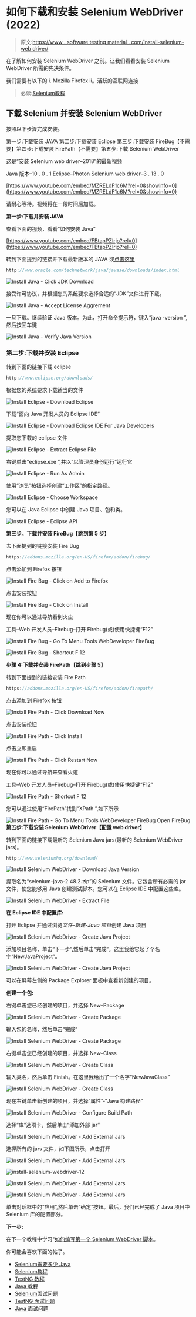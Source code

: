 # 如何下载和安装 Selenium WebDriver (2022)

> 原文:[https://www . software testing material . com/install-selenium-web driver/](https://www.softwaretestingmaterial.com/install-selenium-webdriver/)

在了解如何安装 Selenium WebDriver 之前。让我们看看安装 Selenium WebDriver 所需的先决条件。

我们需要有以下的
i. Mozilla Firefox
ii。活跃的互联网连接

> 必读:[Selenium教程](https://www.softwaretestingmaterial.com/selenium-tutorial/)

## **下载 Selenium 并安装 Selenium WebDriver**

按照以下步骤完成安装。

第一步:下载安装 JAVA
第二步:下载安装 Eclipse
第三步:下载安装 FireBug【不需要】第四步:下载安装 FirePath【不需要】第五步:下载 Selenium WebDriver

这是“安装 Selenium web driver–2018”的最新视频

Java 版本–10 . 0 . 1
Eclipse–Photon
Selenium web driver–3 . 13 . 0

[https://www.youtube.com/embed/MZRELdF1c6M?rel=0&showinfo=0](https://www.youtube.com/embed/MZRELdF1c6M?rel=0&showinfo=0)

请耐心等待。视频将在一段时间后加载。

**第一步:下载并安装 JAVA**

查看下面的视频，看看“如何安装 Java”

[https://www.youtube.com/embed/FBtapPZIrjo?rel=0](https://www.youtube.com/embed/FBtapPZIrjo?rel=0)

转到下面提到的链接并下载最新版本的 JAVA 或[点击这里](https://www.oracle.com/technetwork/java/javase/downloads/index.html)

```java
http://www.oracle.com/technetwork/java/javase/downloads/index.html
```

![Install Java - Click JDK Download](img/918172fa7602478dbd94ed766a1a8bd3.png "Install Java - Click JDK Download")

接受许可协议，并根据您的系统要求选择合适的“JDK”文件进行下载。

![Install Java - Accept License Aggrement](img/947b022656429583f60d928c2afaacdb.png "Install Java - Accept License Aggrement")

一旦下载。继续验证 Java 版本。为此，打开命令提示符，键入“java -version ”,然后按回车键

![Install Java - Verify Java Version](img/c28721a64a1e44745e9151ab7da4b47a.png "Install Java - Verify Java Version")

### **第二步:下载并安装 Eclipse**

转到下面的链接下载 eclipse

```java
http://www.eclipse.org/downloads/
```

根据您的系统要求下载适当的文件

![Install Eclipse - Download Eclipse](img/a2b9060595b467d9b88f39aea746542b.png "Install Eclipse - Download Eclipse")

下载“面向 Java 开发人员的 Eclipse IDE”

![Install Eclipse - Download Eclipse IDE For Java Developers](img/980c4a45871fc663c1ef61b84950c873.png "Install Eclipse - Download Eclipse IDE For Java Developers")

提取您下载的 eclipse 文件

![Install Eclipse - Extract Eclipse File](img/be8a835c32259117cc7d4576ed5e0c97.png "Install Eclipse - Extract Eclipse File")

右键单击“eclipse.exe ”,并以“以管理员身份运行”运行它

![Install Eclipse - Run As Admin](img/a7604fbcfe039d67b208f4cdabd84c02.png "Install Eclipse - Run As Admin")

使用“浏览”按钮选择创建“工作区”的指定路径。

![Install Eclipse - Choose Workspace](img/a378d4b0bcc28feb21bd28dcd1dfa11a.png "Install Eclipse - Choose Workspace")

您可以在 Java Eclipse 中创建 Java 项目、包和类。

![Install Eclipse - Eclipse API](img/8338b3f32e5cabfc03037a7784c8ee45.png "Install Eclipse - Eclipse API")

**第三步。下载并安装 FireBug【跳到第 5 步】**

去下面提到的链接安装 Fire Bug

```java
https://addons.mozilla.org/en-US/firefox/addon/firebug/
```

点击添加到 Firefox 按钮

![Install Fire Bug - Click on Add to Firefox](img/71b5ecf071a776c88caad5e48419ab07.png "Install Fire Bug - Click on Add to Firefox")

点击安装按钮

![Install Fire Bug - Click on Install](img/99e284b59993dcd10e9825b7853c2bbe.png "Install Fire Bug - Click on Install")

现在你可以通过导航看到火虫

工具–Web 开发人员–Firebug–打开 Firebug(或)使用快捷键“F12”

![Install Fire Bug - Go To Menu Tools WebDeveloper FireBug](img/90c5c5585907ff9f9806fbeaf3e6faec.png "Install Fire Bug - Go To Menu Tools WebDeveloper FireBug")

![Install Fire Bug - Shortcut F 12](img/c0de9f9322ca436ad50bbab71b6da386.png "Install Fire Bug - Shortcut F 12")

**步骤 4:下载并安装 FirePath【跳到步骤 5】**

转到下面提到的链接安装 Fire Path

```java
https://addons.mozilla.org/en-US/firefox/addon/firepath/
```

点击添加到 Firefox 按钮

![Install Fire Path - Click Download Now](img/f761bd2d8289a1f134d5dabf6724ddb7.png "Install Fire Path - Click Download Now")

点击安装按钮

![Install Fire Path - Click Install](img/2851559cf7163cad555cfcbcc2bd5f47.png "Install Fire Path - Click Install")

点击立即重启

![Install Fire Path - Click Restart Now](img/10479da154a986d69eccbafb73693944.png "Install Fire Path - Click Restart Now")

现在你可以通过导航来查看火道

工具–Web 开发人员–Firebug–打开 Firebug(或)使用快捷键“F12”

![Install Fire Path - Shortcut F 12](img/90c5c5585907ff9f9806fbeaf3e6faec.png "Install Fire Path - Shortcut F 12")

您可以通过使用“FirePath”找到“XPath ”,如下所示

![Install Fire Path - Go To Menu Tools WebDeveloper FireBug Open FireBug](img/2c88db1f456f03d8c25c19c078bee22b.png "Install Fire Path - Go To Menu Tools WebDeveloper FireBug Open FireBug") 
**第五步:下载安装 Selenium WebDriver【配置 web driver】**

转到下面的链接下载最新的 Selenium Java jars(最新的 Selenium WebDriver jars)。

```java
http://www.seleniumhq.org/download/
```

![Install Selenium WebDriver - Download Java Version](img/2645822c40c4874d067d7a28a0e5972c.png "Install Selenium WebDriver - Download Java Version")

提取名为“selenium-java-2.48.2.zip”的 Selenium 文件。它包含所有必需的 jar 文件，使您能够用 Java 创建测试脚本。您可以在 Eclipse IDE 中配置这些库。

![Install Selenium WebDriver - Extract File](img/0b37f655bb41605635e55198f441cedc.png "Install Selenium WebDriver - Extract File")

**在 Eclipse IDE 中配置库:**

打开 Eclipse 并通过浏览*文件-新建-Java 项目*创建 Java 项目

![Install Selenium WebDriver - Create Java Project](img/4c52233dedd50c347d37f3a34a97a03b.png "Install Selenium WebDriver - Create Java Project")

添加项目名称，单击“下一步”,然后单击“完成”。这里我给它起了个名字“NewJavaProject”。

![Install Selenium WebDriver - Create Java Project](img/0066a8b16e54241562988293184ae40f.png "Install Selenium WebDriver - Create Java Project")

可以在屏幕左侧的 Package Explorer 面板中查看新创建的项目。

**创建一个包:**

右键单击您已经创建的项目，并选择 New–Package

![Install Selenium WebDriver - Create Package](img/c50a9908394aaffd6a6e6d9a48e4de07.png "Install Selenium WebDriver - Create Package")

输入包的名称，然后单击“完成”

![Install Selenium WebDriver - Create Package](img/ecc4dab0f4fb35ff24c7d84bc54000c0.png "Install Selenium WebDriver - Create Package")

右键单击您已经创建的项目，并选择 New–Class

![Install Selenium WebDriver - Create Class](img/bb7ed94029817f6aaa8472d220e86e01.png "Install Selenium WebDriver - Create Class")

输入类名，然后单击 Finish。在这里我给出了一个名字“NewJavaClass”

![Install Selenium WebDriver - Create Class](img/7ceb2df1fa4c91287d42256632a34ae7.png "Install Selenium WebDriver - Create Class")

现在右键单击新创建的项目，并选择“属性”-“Java 构建路径”

![Install Selenium WebDriver - Configure Build Path](img/0681c683b8d28fc00c39d5b4862ca131.png "Install Selenium WebDriver - Configure Build Path")

选择“库”选项卡，然后单击“添加外部 jar”

![Install Selenium WebDriver - Add External Jars](img/ba38bad39597cf895d7292c2dda41d0e.png "Install Selenium WebDriver - Add External Jars")

选择所有的 jars 文件，如下图所示，点击打开

![Install Selenium WebDriver - Add External Jars](img/9ce4ee1d111ebdc014d05c4c0c74ab6d.png "Install Selenium WebDriver - Add External Jars")

![install-selenium-webdriver-12](img/efa09317abf8d8b97321d750a518a214.png "Install Selenium WebDriver - Add External Jars")

![Install Selenium WebDriver - Add External Jars](img/c692fa46b4dd3a9f15c639783721d31c.png "Install Selenium WebDriver - Add External Jars")

![Install Selenium WebDriver - Add External Jars](img/0eee2ba7b8560a4e637fcbb894d29a33.png "Install Selenium WebDriver - Add External Jars")

单击对话框中的“应用”,然后单击“确定”按钮。最后，我们已经完成了 Java 项目中 Selenium 库的配置部分。

**下一步:**

在下一个教程中学习"[如何编写第一个 Selenium WebDriver 脚本](https://www.softwaretestingmaterial.com/first-selenium-webdriver-script/)。

你可能会喜欢下面的帖子。

*   [Selenium需要多少 Java](https://www.softwaretestingmaterial.com/how-much-java-is-required-for-selenium/)
*   [Selenium教程](https://www.softwaretestingmaterial.com/selenium-tutorial/)
*   [TestNG 教程](https://www.softwaretestingmaterial.com/testng-tutorial/)
*   [Java 教程](https://www.softwaretestingmaterial.com/java-tutorial/)
*   [Selenium面试问题](https://www.softwaretestingmaterial.com/selenium-interview-questions/)
*   [TestNG 面试问题](https://www.softwaretestingmaterial.com/testng-interview-questions/)
*   [Java 面试问题](https://www.softwaretestingmaterial.com/java-interview-questions/)